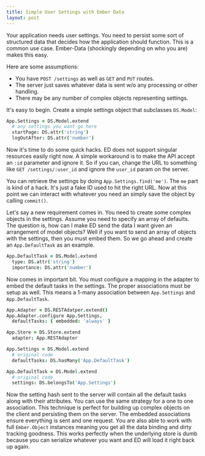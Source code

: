 ```yaml
---
title: Simple User Settings with Ember Data
layout: post
---
```


Your application needs user settings. You need to persist some sort of
structured data that decides how the application should function. This
is a common use case. Ember-Data (shockingly depending on who you are)
makes this easy.

Here are some assumptions:

* You have `POST /settings` as well as `GET` and `PUT`
  routes.
* The server just saves whatever data is sent w/o any processing or
  other handling.
* There may be any number of complex objects representing settings.

It's easy to begin. Create a simple settings object that subclasses
`DS.Model`:

```coffeescript
App.Settings = DS.Model.extend
  # any settings you want go here
  startPage: DS.attr('string')
  logOutAfter: DS.attr('number')
```

Now it's time to do some quick hacks. ED does not support singular
resources easily right now. A simple workaround is to make the API
accept an `:id` parameter and ignore it. So if you can, change the
URL to something like `GET /settings/:user_id` and ignore the
`user_id` param on the server.

You can retrieve the settings by doing `App.Settings.find('me')`. The
`me` part is kind of a hack. It's just a fake ID used to hit the right
URL. Now at this point we can interact with whatever you need an
simply save the object by calling `commit()`.

Let's say a new requirement comes in. You need to create some complex
objects in the settings. Assume you need to specify an array of
defaults. The question is, how can I make ED send the data I want
given an arrangement of model objects? Well if you want to send an
array of objects with the settings, then you must embed them. So we go
ahead and create an `App.DefaultTask` as an example.

```coffeescript
App.DefaultTask = DS.Model.extend
  type: DS.attr('string')
  importance: DS.attr('number')
```

Now comes in important bit. You must configure a mapping in the
adapter to embed the default tasks in the settings. The proper
associations must be setup as well. This means a 1-many association
between `App.Settings` and `App.DefaultTask`.

```coffeescript
App.Adapter = DS.RESTAdatper.extend()
App.Adapter.configure App.Settings,
  defaultTasks: { embedded: 'always' }

App.Store = DS.Store.extend
  adapter: App.RESTAdapter

App.Settings = DS.Model.extend
  # original code
  defaultTasks: DS.hasMany('App.DefaultTask')

App.DefaultTask = DS.Model.extend
  # original code
  settings: DS.belongsTo('App.Settings')
```

Now the setting hash sent to the server will contain all the default
tasks along with their attributes. You can use the same strategy for a
one to one association. This technique is perfect for building up
complex objects on the client and persisting them on the server. The
embedded associations ensure everything is sent and one request. You
are also able to work with full `Ember.Object` instances meaning you
get all the data binding and dirty tracking goodness. This works
perfectly when the underlying store is dumb because you can serialize
whatever you want and ED will load it right back up again.
